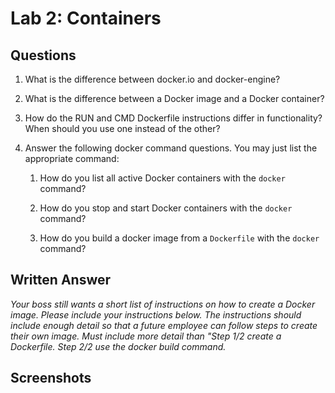 # Lab 2: Containers

## Questions

1. What is the difference between docker.io and docker-engine?

1. What is the difference between a Docker image and a Docker container?

1. How do the RUN and CMD Dockerfile instructions differ in functionality? When should you use one instead of the other?

1. Answer the following docker command questions. You may just list the appropriate command:

    1. How do you list all active Docker containers with the `docker` command?

    1. How do you stop and start Docker containers with the `docker` command?

    1. How do you build a docker image from a `Dockerfile` with the `docker` command?

## Written Answer
*Your boss still wants a short list of instructions on how to create a Docker image. Please include your instructions below. The instructions should include enough detail so that a future employee can follow steps to create their own image. Must include more detail than "Step 1/2 create a Dockerfile. Step 2/2 use the docker build command.*

## Screenshots
